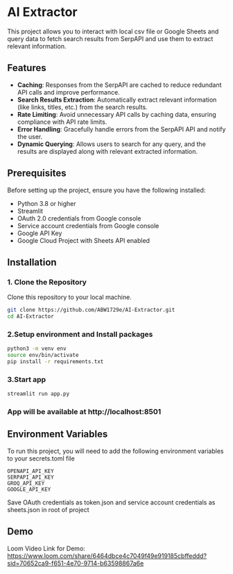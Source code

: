 
# AI Extractor

This project allows you to interact with local csv file or Google Sheets and query data to fetch search results from SerpAPI and use them to extract relevant information.

## Features

- **Caching**: Responses from the SerpAPI are cached to reduce redundant API calls and improve performance.
- **Search Results Extraction**: Automatically extract relevant information (like links, titles, etc.) from the search results.
- **Rate Limiting**: Avoid unnecessary API calls by caching data, ensuring compliance with API rate limits.
- **Error Handling**: Gracefully handle errors from the SerpAPI API and notify the user.
- **Dynamic Querying**: Allows users to search for any query, and the results are displayed along with relevant extracted information.

## Prerequisites

Before setting up the project, ensure you have the following installed:

- Python 3.8 or higher
- Streamlit
- OAuth 2.0 credentials from Google console
- Service account credentials from Google console
- Google API Key 
- Google Cloud Project with Sheets API enabled

## Installation

### 1. Clone the Repository

Clone this repository to your local machine.

```bash
git clone https://github.com/ABW1729e/AI-Extractor.git
cd AI-Extractor
```
### 2.Setup environment and Install packages

```bash
python3 -m venv env
source env/bin/activate
pip install -r requirements.txt
```

### 3.Start app

```bash
streamlit run app.py
```
### App will be available at http://localhost:8501








## Environment Variables

To run this project, you will need to add the following environment variables to your secrets.toml file

`OPENAPI_API_KEY`  
`SERPAPI_API_KEY`  
`GROQ_API_KEY`  
`GOOGLE_API_KEY`



Save OAuth credentials as token.json and service account credentials as sheets.json in root of project
## Demo

Loom Video Link for Demo:
https://www.loom.com/share/6464dbce4c7049f49e919185cbffeddd?sid=70652ca9-f651-4e70-9714-b63598867a6e

